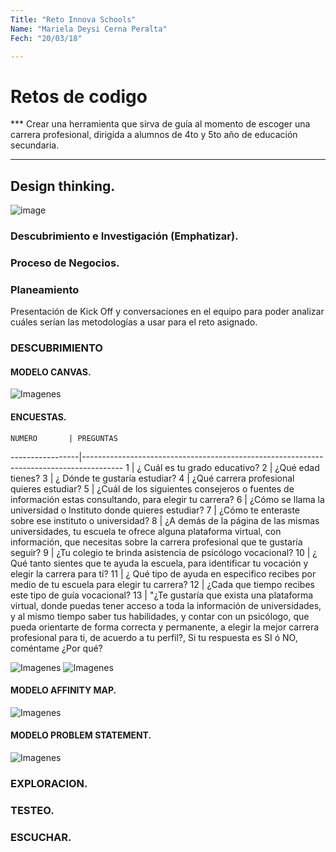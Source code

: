 ```yaml
---
Title: "Reto Innova Schools"
Name: "Mariela Deysi Cerna Peralta"
Fech: "20/03/18"

---
```

# Retos de codigo

*** Crear una herramienta que sirva de guía al momento de escoger una carrera profesional, dirigida a alumnos de 4to y 5to año de educación secundaria.

***

## Design thinking.
![image](https://user-images.githubusercontent.com/32305619/37705819-3f069ef8-2ccb-11e8-8af3-88b68fd1e8c4.png)

### Descubrimiento e Investigación (Emphatizar).
### Proceso de Negocios.
### Planeamiento

Presentación de Kick Off y conversaciones en el equipo para poder analizar cuáles serían las metodologías a usar para el reto asignado.

### DESCUBRIMIENTO

#### MODELO CANVAS.
![Imagenes](canvas.jpg) 

#### ENCUESTAS.

    NUMERO       | PREGUNTAS
-----------------|----------------------------------------------------------------------------------------
    1            | ¿ Cuál es tu grado educativo?
    2            | ¿Qué edad tienes?
    3            | ¿ Dónde te gustaría estudiar?
    4            | ¿Qué carrera profesional quieres estudiar?
    5            | ¿Cuál de los siguientes consejeros o fuentes de información estas consultando, para elegir tu carrera?
    6            | ¿Cómo se llama la universidad o Instituto donde quieres estudiar?
    7            | ¿Cómo te enteraste sobre ese instituto o universidad?
    8            | ¿A demás de la página de las mismas universidades, tu escuela te ofrece alguna plataforma virtual, con información, que necesitas sobre la carrera profesional que te gustaría seguir?
    9            | ¿Tu colegio te brinda asistencia de psicólogo vocacional?
    10           | ¿ Qué tanto sientes que te ayuda la escuela, para identificar tu vocación y elegir la carrera para tí?
    11            | ¿ Qué tipo de ayuda en especifico recibes por medio de tu escuela para elegir tu carrera?
    12            | ¿Cada que tiempo recibes este tipo de guía vocacional?
    13            | "¿Te gustaría que exista una plataforma virtual, donde puedas tener acceso a toda la información de universidades, y al mismo tiempo saber tus habilidades, y contar con un psicólogo, que pueda orientarte de forma correcta y permanente, a elegir la mejor carrera profesional para ti, de acuerdo a tu perfil?, Si tu respuesta es SI ó NO, coméntame ¿Por qué?
  

![Imagenes](encuestas.png) 
![Imagenes](encuestas3.png) 

#### MODELO AFFINITY MAP.
![Imagenes](affinityMap1.jpg) 

#### MODELO PROBLEM STATEMENT.
![Imagenes](problemstatement.jpg) 


### EXPLORACION.
### TESTEO.
### ESCUCHAR.


